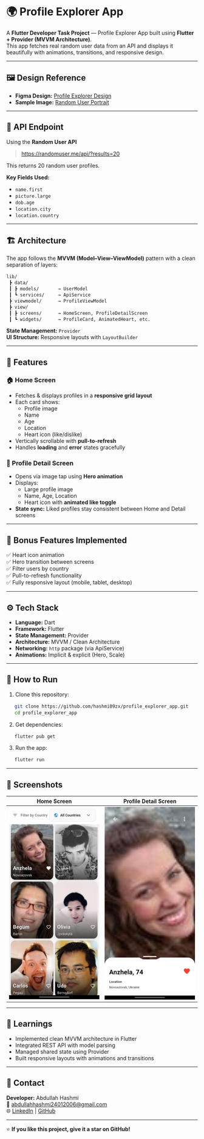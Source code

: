 # 🌍 Profile Explorer App

A **Flutter Developer Task Project** — Profile Explorer App built using **Flutter + Provider (MVVM Architecture)**.  
This app fetches real random user data from an API and displays it beautifully with animations, transitions, and responsive design.

---

## 🖼️ Design Reference
- **Figma Design:** [Profile Explorer Design](https://www.figma.com/design/dhca1wiW8Bk3jn8tfOYl0f/Home-page?node-id=0-1&p=f&t=2Dcl2PCv3DetKJzx-0)
- **Sample Image:** [Random User Portrait](https://randomuser.me/portraits/men/51.jpg)

---

## 🔗 API Endpoint
Using the **Random User API**  
> https://randomuser.me/api/?results=20

This returns 20 random user profiles.

**Key Fields Used:**
- `name.first`
- `picture.large`
- `dob.age`
- `location.city`
- `location.country`

---

## 🏗️ Architecture
The app follows the **MVVM (Model–View–ViewModel)** pattern with a clean separation of layers:
```
lib/
 ┣ data/
 ┃ ┣ models/       → UserModel
 ┃ ┗ services/     → ApiService
 ┣ viewmodel/      → ProfileViewModel
 ┣ view/
 ┃ ┣ screens/      → HomeScreen, ProfileDetailScreen
 ┃ ┗ widgets/      → ProfileCard, AnimatedHeart, etc.
```

**State Management:** `Provider`  
**UI Structure:** Responsive layouts with `LayoutBuilder`

---

## 📱 Features

### 🏠 Home Screen
- Fetches & displays profiles in a **responsive grid layout**
- Each card shows:
  - Profile image  
  - Name  
  - Age  
  - Location  
  - Heart icon (like/dislike)
- Vertically scrollable with **pull-to-refresh**
- Handles **loading** and **error** states gracefully

### 👤 Profile Detail Screen
- Opens via image tap using **Hero animation**
- Displays:
  - Large profile image  
  - Name, Age, Location  
  - Heart icon with **animated like toggle**
- **State sync:** Liked profiles stay consistent between Home and Detail screens

---

## 🧩 Bonus Features Implemented
✅ Heart icon animation  
✅ Hero transition between screens  
✅ Filter users by country  
✅ Pull-to-refresh functionality  
✅ Fully responsive layout (mobile, tablet, desktop)

---

## ⚙️ Tech Stack
- **Language:** Dart  
- **Framework:** Flutter  
- **State Management:** Provider  
- **Architecture:** MVVM / Clean Architecture  
- **Networking:** `http` package (via ApiService)  
- **Animations:** Implicit & explicit (Hero, Scale)  

---

## 🚀 How to Run
1. Clone this repository:
```bash
   git clone https://github.com/hashmi09zx/profile_explorer_app.git
   cd profile_explorer_app
```

2. Get dependencies:
```bash
   flutter pub get
```

3. Run the app:
```bash
   flutter run
```

---

## 📸 Screenshots

| Home Screen | Profile Detail Screen |
|-------------|----------------------|
| ![Home](assets/screenshots/home_screen.jpeg) | ![Detail](assets/screenshots/profile_detail_screen.jpeg) |

---

## 🧠 Learnings
- Implemented clean MVVM architecture in Flutter
- Integrated REST API with model parsing
- Managed shared state using Provider
- Built responsive layouts with animations and transitions

---

## 💬 Contact
**Developer:** Abdullah Hashmi  
📧 [abdullahhashmi24012006@gmail.com](abdullahhashmi24012006@gmail.com)  
🌐 [LinkedIn](https://www.linkedin.com/in/abdullah-hashmi-09zx/) | [GitHub](https://github.com/hashmi09zx)


---

⭐ **If you like this project, give it a star on GitHub!**